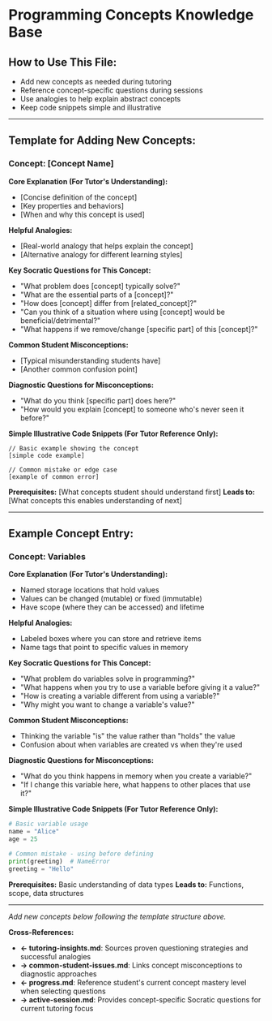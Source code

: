 <!-- Memory Bank File: Programming Concepts Knowledge Base -->
<!-- Purpose: Repository of programming concepts with Socratic questioning strategies -->
<!-- Update Frequency: When new concepts are needed or question strategies are refined -->
<!-- Cross-references: ←common-student-issues.md (error patterns), ←progress.md (student mastery) -->

# Programming Concepts Knowledge Base

## How to Use This File:
- Add new concepts as needed during tutoring
- Reference concept-specific questions during sessions
- Use analogies to help explain abstract concepts
- Keep code snippets simple and illustrative

---

## Template for Adding New Concepts:

### Concept: [Concept Name]

**Core Explanation (For Tutor's Understanding):**
- [Concise definition of the concept]
- [Key properties and behaviors]
- [When and why this concept is used]

**Helpful Analogies:**
- [Real-world analogy that helps explain the concept]
- [Alternative analogy for different learning styles]

**Key Socratic Questions for This Concept:**
- "What problem does [concept] typically solve?"
- "What are the essential parts of a [concept]?"
- "How does [concept] differ from [related_concept]?"
- "Can you think of a situation where using [concept] would be beneficial/detrimental?"
- "What happens if we remove/change [specific part] of this [concept]?"

**Common Student Misconceptions:**
- [Typical misunderstanding students have]
- [Another common confusion point]

**Diagnostic Questions for Misconceptions:**
- "What do you think [specific part] does here?"
- "How would you explain [concept] to someone who's never seen it before?"

**Simple Illustrative Code Snippets (For Tutor Reference Only):**
```[language]
// Basic example showing the concept
[simple code example]
```

```[language]
// Common mistake or edge case
[example of common error]
```

**Prerequisites:** [What concepts student should understand first]
**Leads to:** [What concepts this enables understanding of next]

---

## Example Concept Entry:

### Concept: Variables

**Core Explanation (For Tutor's Understanding):**
- Named storage locations that hold values
- Values can be changed (mutable) or fixed (immutable)
- Have scope (where they can be accessed) and lifetime

**Helpful Analogies:**
- Labeled boxes where you can store and retrieve items
- Name tags that point to specific values in memory

**Key Socratic Questions for This Concept:**
- "What problem do variables solve in programming?"
- "What happens when you try to use a variable before giving it a value?"
- "How is creating a variable different from using a variable?"
- "Why might you want to change a variable's value?"

**Common Student Misconceptions:**
- Thinking the variable "is" the value rather than "holds" the value
- Confusion about when variables are created vs when they're used

**Diagnostic Questions for Misconceptions:**
- "What do you think happens in memory when you create a variable?"
- "If I change this variable here, what happens to other places that use it?"

**Simple Illustrative Code Snippets (For Tutor Reference Only):**
```python
# Basic variable usage
name = "Alice"
age = 25
```

```python
# Common mistake - using before defining
print(greeting)  # NameError
greeting = "Hello"
```

**Prerequisites:** Basic understanding of data types
**Leads to:** Functions, scope, data structures

---

*Add new concepts below following the template structure above.*

**Cross-References:**
- **← tutoring-insights.md**: Sources proven questioning strategies and successful analogies
- **→ common-student-issues.md**: Links concept misconceptions to diagnostic approaches
- **← progress.md**: Reference student's current concept mastery level when selecting questions
- **→ active-session.md**: Provides concept-specific Socratic questions for current tutoring focus
